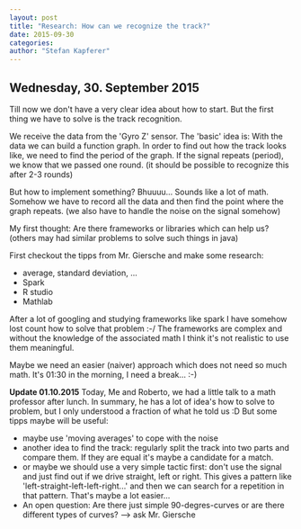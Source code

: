 ```yaml
---
layout: post
title: "Research: How can we recognize the track?"
date: 2015-09-30
categories:
author: "Stefan Kapferer"
---
```

## Wednesday, 30. September 2015

Till now we don't have a very clear idea about how to start.
But the first thing we have to solve is the track recognition.

We receive the data from the 'Gyro Z' sensor. The 'basic' idea is: 
With the data we can build a function graph.
In order to find out how the track looks like, we need to find the period of the graph.
If the signal repeats (period), we know that we passed one round. (it should
be possible to recognize this after 2-3 rounds)

But how to implement something? Bhuuuu... Sounds like a lot of math.
Somehow we have to record all the data and then find the point where the graph repeats.
(we also have to handle the noise on the signal somehow)

My first thought: Are there frameworks or libraries which can help us?
(others may had similar problems to solve such things in java)

First checkout the tipps from Mr. Giersche and make some research:

 - average, standard deviation, ...
 - Spark
 - R studio
 - Mathlab

After a lot of googling and studying frameworks like spark I have somehow lost count how to solve that problem :-/
The frameworks are complex and without the knowledge of the associated math I think it's not realistic to use them meaningful.

Maybe we need an easier (naiver) approach which does not need so much math.
It's 01:30 in the morning, I need a break... :-)

**Update 01.10.2015**
Today, Me and Roberto, we had a little talk to a math professor after lunch.
In summary, he has a lot of idea's how to solve to problem, but I only understood a fraction of what he told us :D
But some tipps maybe will be useful: 

 - maybe use 'moving averages' to cope with the noise
 - another idea to find the track: regularly split the track into two parts and compare them. If they are equal it's maybe a candidate for a match.
 - or maybe we should use a very simple tactic first: don't use the signal and just find out if we drive straight, left or right. This gives a pattern like 'left-straight-left-left-right...' and then we can search for a repetition in that pattern. That's maybe a lot easier...
 - An open question: Are there just simple 90-degres-curves or are there different types of curves? --> ask Mr. Giersche



